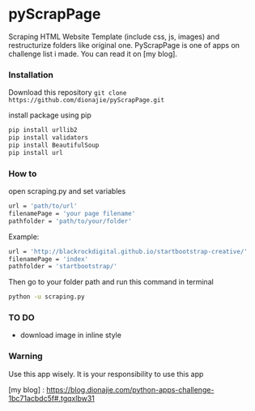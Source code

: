 # pyScrapPage
Scraping HTML Website Template (include css, js, images) and restructurize folders like original one.
PyScrapPage is one of apps on challenge list i made. You can read it on [my blog].

### Installation
Download this repository  ``` git clone https://github.com/dionajie/pyScrapPage.git ```

install package using pip
```  sh
pip install urllib2
pip install validators
pip install BeautifulSoup
pip install url

```

### How to
open scraping.py and set variables 

``` sh
url = 'path/to/url'
filenamePage = 'your page filename'
pathfolder = 'path/to/your/folder'
````
Example:
``` sh
url = 'http://blackrockdigital.github.io/startbootstrap-creative/' 
filenamePage = 'index'	
pathfolder = 'startbootstrap/'
```

Then go to your folder path and run this command in terminal
``` sh
python -u scraping.py
```

### TO DO
* download image in inline style

### Warning
Use this app wisely. 
It is your responsibility to use this app


[my blog] : <https://blog.dionajie.com/python-apps-challenge-1bc71acbdc5f#.tgqxlbw31>